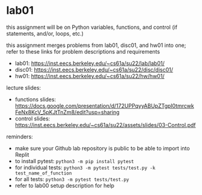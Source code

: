 # lab01
  
this assignment will be on Python variables, functions, and control (if statements, and/or, loops, etc.)
  
this assignment merges problems from lab01, disc01, and hw01 into one; refer to these links for problem descriptions and requirements
- lab01: https://inst.eecs.berkeley.edu/~cs61a/su22/lab/lab01/
- disc01: https://inst.eecs.berkeley.edu/~cs61a/su22/disc/disc01/
- hw01: https://inst.eecs.berkeley.edu/~cs61a/su22/hw/hw01/
  
lecture slides: 
- functions slides: https://docs.google.com/presentation/d/172UPPqyyABUpZTgpI0tmrcwkFeNx8KcV_5pKJtTnZm8/edit?usp=sharing
- control slides: https://inst.eecs.berkeley.edu/~cs61a/su22/assets/slides/03-Control.pdf
  
reminders: 
- make sure your Github lab repository is public to be able to import into Replit
- to install pytest: ```python3 -m pip install pytest```
- for individual tests: ```python3 -m pytest tests/test.py -k test_name_of_function```
- for all tests: ```python3 -m pytest tests/test.py```
- refer to lab00 setup description for help
